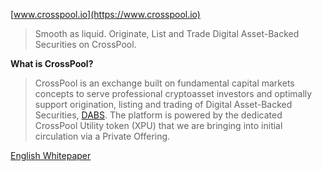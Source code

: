 [www.crosspool.io](https://www.crosspool.io)

> Smooth as liquid. Originate, List and Trade Digital Asset-Backed Securities on CrossPool.

**What is CrossPool?**

> CrossPool is an exchange built on fundamental capital markets concepts to serve professional cryptoasset investors and optimally support origination, listing and trading of Digital Asset-Backed Securities, [DABS](en/glossary/#dabs).
‍The platform is powered by the dedicated CrossPool Utility token (XPU) that we are bringing into initial circulation via a Private Offering.

[English Whitepaper](en/whitepaper.md)
